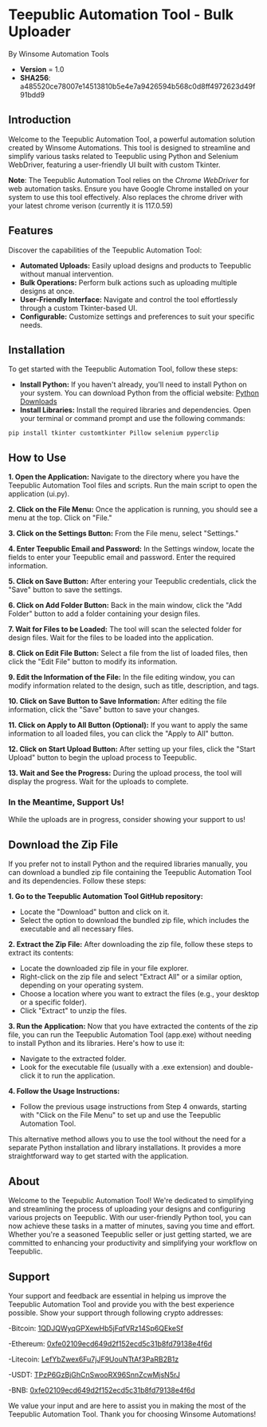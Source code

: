 # Teepublic Automation Tool - Bulk Uploader
By Winsome Automation Tools

- **Version** = 1.0
- **SHA256**: a485520ce78007e14513810b5e4e7a9426594b568c0d8ff4972623d49f91bdd9

## Introduction
Welcome to the Teepublic Automation Tool, a powerful automation solution created by Winsome Automations. This tool is designed to streamline and simplify various tasks related to Teepublic using Python and Selenium WebDriver, featuring a user-friendly UI built with custom Tkinter.

**Note**: The Teepublic Automation Tool relies on the *Chrome WebDriver* for web automation tasks. Ensure you have Google Chrome installed on your system to use this tool effectively. Also replaces the chrome driver with your latest chrome verison (currently it is 117.0.59)

## Features
Discover the capabilities of the Teepublic Automation Tool:
- **Automated Uploads:** Easily upload designs and products to Teepublic without manual intervention.
- **Bulk Operations:** Perform bulk actions such as uploading multiple designs at once.
- **User-Friendly Interface:** Navigate and control the tool effortlessly through a custom Tkinter-based UI.
- **Configurable:** Customize settings and preferences to suit your specific needs.

## Installation
To get started with the Teepublic Automation Tool, follow these steps:
- **Install Python:** If you haven't already, you'll need to install Python on your system. You can download Python from the official website: [Python Downloads](https://www.python.org/downloads/)
- **Install Libraries:** Install the required libraries and dependencies. Open your terminal or command prompt and use the following commands:
```
pip install tkinter customtkinter Pillow selenium pyperclip
```

## How to Use
**1. Open the Application:**
Navigate to the directory where you have the Teepublic Automation Tool files and scripts. Run the main script to open the application (ui.py).

**2. Click on the File Menu:**
Once the application is running, you should see a menu at the top. Click on "File."

**3. Click on the Settings Button:**
From the File menu, select "Settings."

**4. Enter Teepublic Email and Password:**
In the Settings window, locate the fields to enter your Teepublic email and password. Enter the required information.

**5. Click on Save Button:**
After entering your Teepublic credentials, click the "Save" button to save the settings.

**6. Click on Add Folder Button:**
Back in the main window, click the "Add Folder" button to add a folder containing your design files.

**7. Wait for Files to be Loaded:**
The tool will scan the selected folder for design files. Wait for the files to be loaded into the application.

**8. Click on Edit File Button:**
Select a file from the list of loaded files, then click the "Edit File" button to modify its information.

**9. Edit the Information of the File:**
In the file editing window, you can modify information related to the design, such as title, description, and tags.

**10. Click on Save Button to Save Information:**
After editing the file information, click the "Save" button to save your changes.

**11. Click on Apply to All Button (Optional):**
If you want to apply the same information to all loaded files, you can click the "Apply to All" button.

**12. Click on Start Upload Button:**
After setting up your files, click the "Start Upload" button to begin the upload process to Teepublic.

**13. Wait and See the Progress:**
During the upload process, the tool will display the progress. Wait for the uploads to complete.

### In the Meantime, Support Us!
While the uploads are in progress, consider showing your support to us!

## Download the Zip File
If you prefer not to install Python and the required libraries manually, you can download a bundled zip file containing the Teepublic Automation Tool and its dependencies. Follow these steps:

**1. Go to the Teepublic Automation Tool GitHub repository:**
- Locate the "Download" button and click on it.
- Select the option to download the bundled zip file, which includes the executable and all necessary files.

**2. Extract the Zip File:**
After downloading the zip file, follow these steps to extract its contents:
- Locate the downloaded zip file in your file explorer.
- Right-click on the zip file and select "Extract All" or a similar option, depending on your operating system.
- Choose a location where you want to extract the files (e.g., your desktop or a specific folder).
- Click "Extract" to unzip the files.
  
**3. Run the Application:**
Now that you have extracted the contents of the zip file, you can run the Teepublic Automation Tool (app.exe) without needing to install Python and its libraries. Here's how to use it:
- Navigate to the extracted folder.
- Look for the executable file (usually with a .exe extension) and double-click it to run the application.
  
**4. Follow the Usage Instructions:**
- Follow the previous usage instructions from Step 4 onwards, starting with "Click on the File Menu" to set up and use the Teepublic Automation Tool.

This alternative method allows you to use the tool without the need for a separate Python installation and library installations. It provides a more straightforward way to get started with the application.

## About
Welcome to the Teepublic Automation Tool! We're dedicated to simplifying and streamlining the process of uploading your designs and configuring various projects on Teepublic. With our user-friendly Python tool, you can now achieve these tasks in a matter of minutes, saving you time and effort. Whether you're a seasoned Teepublic seller or just getting started, we are committed to enhancing your productivity and simplifying your workflow on Teepublic.

## Support
Your support and feedback are essential in helping us improve the Teepublic Automation Tool and provide you with the best experience possible. Show your support through following crypto addresses:

-Bitcoin: [1QDJQWyqGPXewHb5jFqfVRz14Sp6QEkeSf](https://www.blockchain.com/explorer/search?search=1QDJQWyqGPXewHb5jFqfVRz14Sp6QEkeSf)

-Ethereum: [0xfe02109ecd649d2f152ecd5c31b8fd79138e4f6d](https://www.blockchain.com/explorer/search?search=0xfe02109ecd649d2f152ecd5c31b8fd79138e4f6d)

-Litecoin: [LefYbZwex6Fu7jJF9UouNTtAf3PaRB2B1z](https://live.blockcypher.com/ltc/address/LefYbZwex6Fu7jJF9UouNTtAf3PaRB2B1z/)

-USDT: [TPzP6GzBjGhCnSwooRX96SnnZcwMjsN5rJ](https://usdtscan.com/wallet_info_trc20?id=TPzP6GzBjGhCnSwooRX96SnnZcwMjsN5rJ)

-BNB: [0xfe02109ecd649d2f152ecd5c31b8fd79138e4f6d](https://www.blockchain.com/explorer/search?search=0xfe02109ecd649d2f152ecd5c31b8fd79138e4f6d)

We value your input and are here to assist you in making the most of the Teepublic Automation Tool. Thank you for choosing Winsome Automations!
